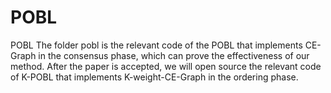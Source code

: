 # POBL
POBL
The folder pobl is the relevant code of the POBL that implements CE-Graph in the consensus phase, which can prove the effectiveness of our method. After the paper is accepted, we will open source the relevant code of K-POBL that implements K-weight-CE-Graph in the ordering phase.
